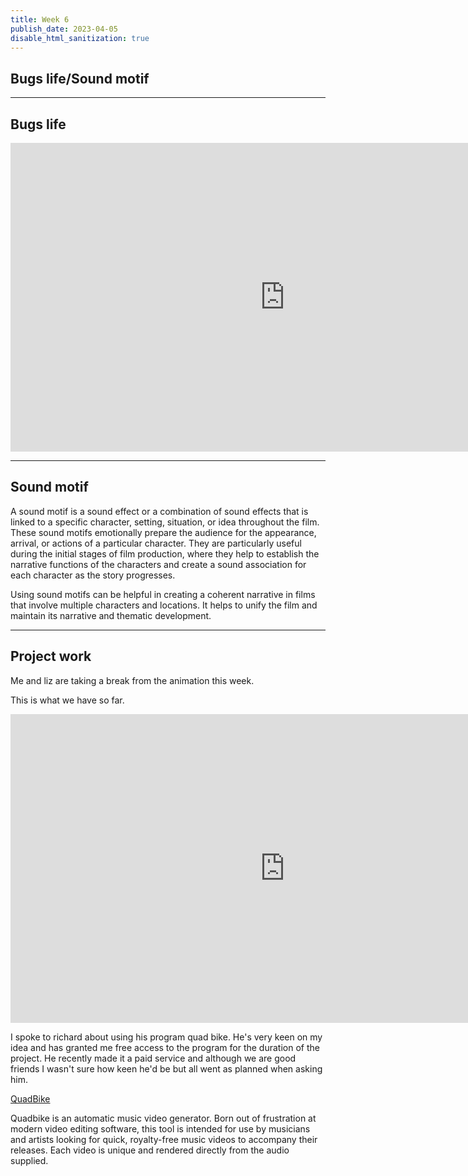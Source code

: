 ```yaml
---
title: Week 6
publish_date: 2023-04-05
disable_html_sanitization: true
---
```

## Bugs life/Sound motif 
---

## Bugs life ##

<iframe width="878" height="494" src="https://www.youtube.com/embed/j-2cEVk1WsQ" title="Gary Rydstrom explains the sound design of Pixar&#39;s A Bug&#39;s Life" frameborder="0" allow="accelerometer; autoplay; clipboard-write; encrypted-media; gyroscope; picture-in-picture; web-share" allowfullscreen></iframe>

---

## Sound motif ##


A sound motif is a sound effect or a combination of sound effects that is linked to a specific character, setting, situation, or idea throughout the film. These sound motifs emotionally prepare the audience for the appearance, arrival, or actions of a particular character. They are particularly useful during the initial stages of film production, where they help to establish the narrative functions of the characters and create a sound association for each character as the story progresses.

Using sound motifs can be helpful in creating a coherent narrative in films that involve multiple characters and locations. It helps to unify the film and maintain its narrative and thematic development.


---

## Project work

Me and liz are taking a break from the animation this week. 

This is what we have so far.

<iframe width="878" height="494" src="https://www.youtube.com/embed/A778uDQ5m9M" title="COFFEE DRUNKDATE 2" frameborder="0" allow="accelerometer; autoplay; clipboard-write; encrypted-media; gyroscope; picture-in-picture; web-share" allowfullscreen></iframe>

I spoke to richard about using his program quad bike. He's very keen on my idea and has granted me free access to the program for the duration of the project. He recently made it a paid service and although we are good friends I wasn't sure how keen he'd be but all went as planned when asking him.

 [QuadBike](https://quadbike.app/)

Quadbike is an automatic music video generator. Born out of frustration at modern video editing software, this tool is intended for use by musicians and artists looking for quick, royalty-free music videos to accompany their releases. Each video is unique and rendered directly from the audio supplied.


